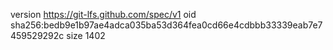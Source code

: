 version https://git-lfs.github.com/spec/v1
oid sha256:bedb9e1b97ae4adca035ba53d364fea0cd66e4cdbbb33339eab7e7459529292c
size 1402
